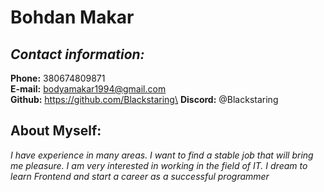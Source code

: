 # Bohdan Makar
## _Contact information:_
**Phone:** 380674809871\
**E-mail:** bodyamakar1994@gmail.com\
**Github:** https://github.com/Blackstaring\
**Discord:** @Blackstaring
## About Myself:
_I have experience in many areas. I want to find a stable job that will bring me pleasure. I am very interested in working in the field of IT. I dream to learn Frontend and start a career as a successful programmer_